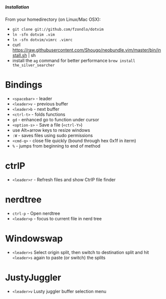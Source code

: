 ##### Installation

From your homedirectory (on Linux/Mac OSX):
* `git clone git://github.com/fzondlo/dotvim`
* `ln -sfn dotvim .vim`
* `ln -sfn dotvim/vimrc .vimrc`
* curl https://raw.githubusercontent.com/Shougo/neobundle.vim/master/bin/install.sh | sh
* install the `ag` command for better performance `brew install the_silver_searcher`

# Bindings
* `<spacebar>` - leader
* `<leader>v` - previous buffer
* `<leader>b` - next buffer
* `<ctrl-t>` - folds functions
* `gd` - enhanced go to function under cursor
* `<option-s>` - Save a file (`<ctrl-Y>`)
* use Alt+arrow keys to resize windows
* `:W` - saves files using sudo permissions
* `<cmd-q>` - close file quickly (bound through hex 0x1f in iterm)
* `%` - jumps from beginning to end of method

# ctrlP
* `<leader>r` - Refresh files and show CtrlP file finder

# nerdtree
* `ctrl-p` - Open nerdtree
* `<leader>p` - focus to current file in nerd tree

# Windowswap
* `<leader>s` Select origin split, then switch to destination split and hit `<leader>s` again to paste (or switch) the splits

# JustyJuggler
* `<leader>v` Lusty juggler buffer selection menu
